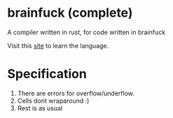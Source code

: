 # brainfuck (complete)

A compiler written in rust, for code written in brainfuck

Visit this [site](https://gist.github.com/roachhd/dce54bec8ba55fb17d3a) to learn the language.<br />

# Specification
<ol>
    <li>There are errors for overflow/underflow.</li>
    <li>Cells dont wraparound :)</li>
    <li>Rest is as usual</li>
</ol>
